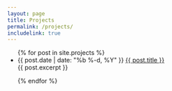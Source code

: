 ```yaml
---
layout: page
title: Projects
permalink: /projects/
includelink: true
---
```


<!-- <h1>Frist Project</h1> -->
<div class="home">
  <ul class="posts">
    {% for post in site.projects %}
      <li>
        <span class="post-date">{{ post.date | date: "%b %-d, %Y" }}</span>
        <a class="post-link" href="{{ post.url | prepend: site.baseurl }}">{{ post.title }}</a>
        <br>
        {{ post.excerpt }}
        <p></p>
      </li>
    {% endfor %}
  </ul>
</div>
